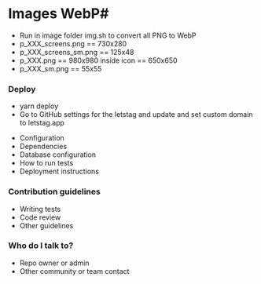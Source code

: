 # Images WebP#

* Run in image folder img.sh to convert all PNG to WebP
* p_XXX_screens.png == 730x280
* p_XXX_screens_sm.png == 125x48
* p_XXX.png == 980x980 inside icon == 650x650
* p_XXX_sm.png == 55x55

### Deploy

* yarn deploy
* Go to GitHub settings for the letstag and update and set custom domain to letstag.app

<!-- ### How do I get set up? ### -->

* Configuration
* Dependencies
* Database configuration
* How to run tests
* Deployment instructions

### Contribution guidelines ###

* Writing tests
* Code review
* Other guidelines

### Who do I talk to? ###

* Repo owner or admin
* Other community or team contact
